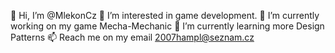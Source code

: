👋 Hi, I’m @MlekonCz
👀 I’m interested in game development.
🔭 I’m currently working on my game Mecha-Mechanic
🌱 I’m currently learning more Design Patterns
📫 Reach me on my email 2007hampl@seznam.cz

<!--
**MlekonCz/MlekonCz** is a ✨ _special_ ✨ repository because its `README.md` (this file) appears on your GitHub profile.

Here are some ideas to get you started:

- 🔭 I’m currently working on ...
- 🌱 I’m currently learning ...
- 👯 I’m looking to collaborate on ...
- 🤔 I’m looking for help with ...
- 💬 Ask me about ...
- 📫 How to reach me: ...
- 😄 Pronouns: ...
- ⚡ Fun fact: ...
-->
